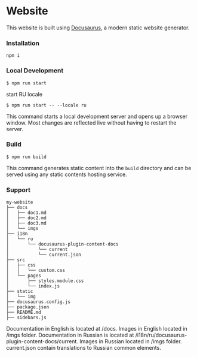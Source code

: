 # Website

This website is built using [Docusaurus](https://docusaurus.io/), a modern static website generator.

### Installation

```
npm i
```

### Local Development

```
$ npm run start
```

start RU locale 

```
$ npm run start -- --locale ru
```

This command starts a local development server and opens up a browser window. Most changes are reflected live without having to restart the server.

### Build

```
$ npm run build
```

This command generates static content into the `build` directory and can be served using any static contents hosting service.

### Support
```
my-website
├── docs
│   ├── doc1.md
│   ├── doc2.md
│   ├── doc3.md
│   └── imgs
├── i18n
│   └── ru
│       └── docusaurus-plugin-content-docs
│           └── current
│           └── current.json
├── src
│   ├── css
│   │   └── custom.css
│   └── pages
│       ├── styles.module.css
│       └── index.js
├── static
│   └── img
├── docusaurus.config.js
├── package.json
├── README.md
├── sidebars.js
```
Documentation in English is located at /docs. Images in English located in /imgs folder.
Documentation in Russian is located at /i18n/ru/docusaurus-plugin-content-docs/current. Images in Russian located in /imgs folder.
current.json contain translations to Russian common elements.


